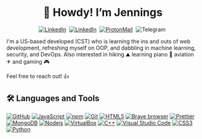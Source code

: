 <p>
  <h1 align="center">👋 Howdy! I’m Jennings</h1>
</p>

<!-- <p align="center">
  <a href="" target="_blank"><img alt="Portfolio" src="https://img.shields.io/badge/Portfolio-323330?style=for-the-badge&logo=brave&logoColor=white"></a>&nbsp;
  <a href="" target="_blank"><img alt="Resume" src="https://img.shields.io/badge/Resume-323330?style=for-the-badge&logo=read-the-docs&logoColor=white"></a>&nbsp;
</p> -->
<p align="center">
  <a href="https://www.linkedin.com/in/jennings-fairchild/" target="_blank"><img alt="LinkedIn" src="https://img.shields.io/badge/LinkedIn-323330?style=for-the-badge&logo=linkedin&logoColor=0077B5"></a>&nbsp;
  <a href="https://dev.to/jenningsf/" target="_blank"><img alt="LinkedIn" src="https://img.shields.io/badge/dev.to-323330?style=for-the-badge&logo=dev.to&logoColor=white"></a>&nbsp;
  <a href="mailto:jenningsf@protonmail.com" target="_blank"><img alt="ProtonMail" src="https://img.shields.io/badge/ProtonMail-323330?style=for-the-badge&logo=protonmail&logoColor=8B89CC"></a>&nbsp;
  <a href"https://t.me/jenningsf" target="_blank"><img alt="Telegram" src="https://img.shields.io/badge/Telegram-323330?style=for-the-badge&logo=telegram&logoColor=26A5E4"></a>&nbsp;
</p>
<p>I'm a US-based developed (CST) who is learning the ins and outs of web development, refreshing myself on OOP, and dabbling in machine learning, security, and DevOps. Also interested in hiking ⛰ learning piano 🎹 aviation ✈ and gaming 🎮</p>
<p>Feel free to reach out! 👍</p>

## 🛠️ Languages and Tools 

<p>
<a href="https://github.com/" target="_blank"> <img alt="GitHub" src="https://img.shields.io/badge/GitHub-181717?style=flat-square&logo=github&logoColor=white"/></a>
<a href="https://developer.mozilla.org/en-US/docs/Web/JavaScript" target="_blank"> <img alt="JavaScript" src="https://img.shields.io/badge/JavaScript-323330?style=flat-square&logo=javascript&logoColor=F7DF1E"/></a>
<a href="https://www.npmjs.com/" target="_blank"><img alt="npm" src="https://img.shields.io/badge/NPM-CB3837?style=flat-square&logo=npm&logoColor=white"/></a>
<a href="https://git-scm.com/" target="_blank"> <img alt="Git" src="https://img.shields.io/badge/Git-F05032?style=flat-square&logo=git&logoColor=white"/></a>
<a href="https://developer.mozilla.org/en-US/docs/Web/HTML" target="_blank"> <img alt="HTML5" src="https://img.shields.io/badge/HTML5-E34F26?style=flat-square&logo=html5&logoColor=white"/></a>
<a href="https://brave.com/" target="_blank"><img alt="Brave browser" src="https://img.shields.io/badge/Brave_Browser-FB542B?style=flat-square&logo=brave&logoColor=white"/></a>
<a href="https://prettier.io/" target="_blank"><img alt="Prettier" src="https://img.shields.io/badge/Prettier-F7B93E?style=flat-square&logo=prettier&logoColor=white"/></a>
<a href="https://www.mongodb.com/" target="_blank"><img alt="MongoDB" src="https://img.shields.io/badge/MongoDB-13aa52?style=flat-square&logo=mongodb&logoColor=white"/></a>
<a href="https://nodejs.org/en/" target="_blank"><img alt="Nodejs" src="https://img.shields.io/badge/Nodejs-43853d?style=flat-square&logo=Node.js&logoColor=white"/></a>
<a href="https://www.virtualbox.org/" target="_blank"><img alt="VirtualBox" src="https://img.shields.io/badge/VirtualBox-183A61?style=flat-square&logo=virtualbox&logoColor=white"/></a>
<a href="https://www.cplusplus.com/" target="_blank"><img alt="C++" src="https://img.shields.io/badge/C%2B%2B-00599C?style=flat-square&logo=c%2B%2B&logoColor=white"/></a>
<a href="https://code.visualstudio.com/" target="_blank"><img alt="Visual Studio Code" src="https://img.shields.io/badge/Visual_Studio_Code-007ACC?style=flat-square&logo=visual-studio-code&logoColor=white"/></a>
<a href="https://developer.mozilla.org/en-US/docs/Web/CSS" target="_blank"> <img alt="CSS3" src="https://img.shields.io/badge/CSS3-1572B6?style=flat-square&logo=css3&logoColor=white"/></a>
<a href="https://www.python.org/" target="_blank"><img alt="Python" src="https://img.shields.io/badge/Python-3776AB?style=flat-square&logo=python&logoColor=white"/></a>

</p>
